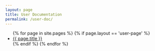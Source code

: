 ```yaml
---
layout: page
title: User Documentation
permalink: /user-doc/
---
```

<ul>
{% for page in site.pages %}
  {% if page.layout == 'user-page' %}  
    <li><a href="{{ page.url }}">{{ page.title }}</a></li>
  {% endif %}
{% endfor %}
</ul>
